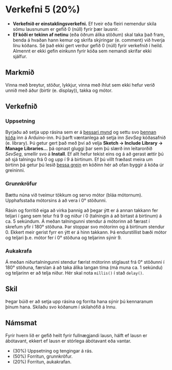 # Verkefni 5 (20%)

- **Verkefnið er einstaklingsverkefni.** Ef tveir eða fleiri nemendur skila sömu lausnunum er gefið 0 (núll) fyrir þær lausnir.
- **Ef kóði er tekinn af netinu** (eða öðrum álíka stöðum) skal taka það fram, benda á hvaðan hann kemur og skrifa skýringar (e. comment) við hverja línu kóðans. Sé það ekki gert verður gefið 0 (núll) fyrir verkefnið í heild. Almennt er ekki gefin einkunn fyrir kóða sem nemandi skrifar ekki sjálfur.

## Markmið

Vinna með breytur, stöður, lykkjur, vinna með íhlut sem ekki hefur verið unnið með áður (birtir (e. display)), takka og mótor.

## Verkefnið

### Uppsetning

Byrjaðu að setja upp rásina sem er á [þessari mynd](segment.png) og settu svo [þennan kóða](segment.ino) inn á Arduino-inn. Þú þarft væntanlega að setja inn *SevSeg* kóðasafnið (e. library). Þú getur gert það með því að velja **Sketch -> Include Library -> Manage Libraries...** þá opnast gluggi þar sem þú slærð inn leitarorðið *SevSeg*, smellir svo á **Install**. Ef allt hefur tekist eins og á að gerast ættir þú að sjá talningu frá 0 og upp í 9 á birtinum. Ef þú villt fræðast meira um birtinn þá getur þú lesið [þessa grein](https://lastminuteengineers.com/seven-segment-arduino-tutorial/) en kóðinn hér að ofan byggir á kóða úr greininni.

### Grunnkröfur

Bættu núna við tveimur tökkum og servo mótor (bláa mótornum). Upphafsstaða mótorsins á að vera í 0° stöðunni.

Rásin og forritið eiga að virka þannig að þegar ýtt er á annan takkann fer teljari í gang sem telur frá 9 og niður í 0 (talningin á að birtast á birtinum) á ca. 5 sekúndum. Á meðan talningunni stendur á mótorinn að færast í skrefum yfir í 180° stöðuna. Þar stoppar svo mótorinn og á birtinum stendur 0. Ekkert meir gerist fyrr en ýtt er á hinn takkann. Þá endurstillist bæði mótor og teljari þ.e. mótor fer í 0° stöðuna og teljarinn sýnir 9.

### Aukakrafa

Á meðan niðurtalningunni stendur færist mótorinn stiglaust frá 0° stöðunni í 180° stöðuna, færslan á að taka álíka langan tíma (má muna ca. 1 sekúndu) og teljarinn er að telja niður. Hér skal nota `millis()` í stað `delay()`.

## Skil

Þegar búið er að setja upp rásina og forrita hana sýnir þú kennaranum þínum hana. Skilaðu svo kóðanum í skilahófið á Innu.

## Námsmat

Fyrir hvern lið er gefið heilt fyrir fullnægjandi lausn, hálft ef lausn er ábótavant, ekkert ef lausn er stórlega ábótavant eða vantar.
- (30%) Uppsetning og tengingar á rás.
- (50%) Forritun, grunnkröfur.
- (20%) Forritun, aukakrafan.


